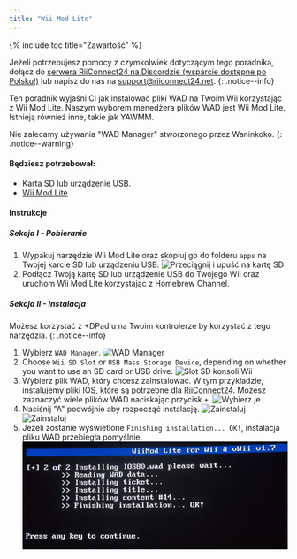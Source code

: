 ```yaml
---
title: "Wii Mod Lite"
---
```


{% include toc title="Zawartość" %}

Jeżeli potrzebujesz pomocy z czymkolwiek dotyczącym tego poradnika, dołącz do [serwera RiiConnect24 na Discordzie (wsparcie dostępne po Polsku!)](https://discord.gg/rc24) lub napisz do nas na [support@riiconnect24.net](mailto:support@riiconnect24.net).
{: .notice--info}

Ten poradnik wyjaśni Ci jak instalować pliki WAD na Twoim Wii korzystając z Wii Mod Lite. Naszym wyborem menedżera plików WAD jest Wii Mod Lite. Istnieją również inne, takie jak YAWMM.

Nie zalecamy używania "WAD Manager" stworzonego przez Waninkoko.
{: .notice--warning}

#### Będziesz potrzebował:
* Karta SD lub urządzenie USB.
* [Wii Mod Lite](https://github.com/RiiConnect24/Wii-Mod-Lite/releases)

#### Instrukcje

##### Sekcja I - Pobieranie

1. Wypakuj narzędzie Wii Mod Lite oraz skopiuj go do folderu `apps` na Twojej karcie SD lub urządzeniu USB. ![Przeciągnij i upuść na kartę SD](/images/WiiModLite/1.gif)
2. Podłącz Twoją kartę SD lub urządzenie USB do Twojego Wii oraz uruchom Wii Mod Lite korzystając z Homebrew Channel.

##### Sekcja II - Instalacja

Możesz korzystać z +DPad'u na Twoim kontrolerze by korzystać z tego narzędzia.
{: .notice--info}

1. Wybierz `WAD Manager`. ![WAD Manager](/images/WiiModLite/2.png)
2. Choose `Wii SD Slot` or `USB Mass Storage Device`, depending on whether you want to use an SD card or USB drive. ![Slot SD konsoli Wii](/images/WiiModLite/3.png)
3. Wybierz plik WAD, który chcesz zainstalować. W tym przykładzie, instalujemy pliki IOS, które są potrzebne dla [RiiConnect24](riiconnect24). Możesz zaznaczyć wiele plików WAD naciskając przycisk `+`. ![Wybierz je](/images/WiiModLite/4.gif)
4. Naciśnij "A" podwójnie aby rozpocząć instalację. ![Zainstaluj](/images/WiiModLite/5.png) ![Zainstaluj](/images/WiiModLite/6.png)
5. Jeżeli zostanie wyświetlone `Finishing installation... OK!`, instalacja pliku WAD przebiegła pomyślnie. ![Ukończone](/images/WiiModLite/7.png) 
